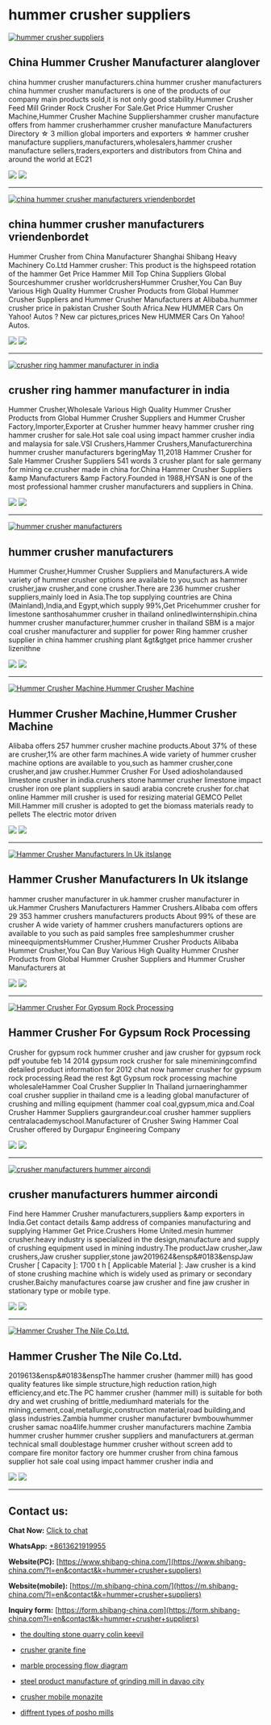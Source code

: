 # hummer crusher suppliers

<a href="https://swt.shibang-china.com/?l=en&img&k=hummer+crusher+suppliers" target="_blank">![hummer crusher suppliers](http://static.shibang-china.com/all-800x300/381.jpg)</a>

## China Hummer Crusher Manufacturer alanglover
china hummer crusher manufacturers.china hummer crusher manufacturers china hummer crusher manufacturers is one of the products of our company main products sold,it is not only good stability.Hummer Crusher Feed Mill Grinder Rock Crusher For Sale.Get Price Hummer Crusher Machine,Hummer Crusher Machine Suppliershammer crusher manufacture offers from hammer crusherhammer crusher manufacture Manufacturers Directory ☆ 3 million global importers and exporters ☆ hammer crusher manufacture suppliers,manufacturers,wholesalers,hammer crusher manufacture sellers,traders,exporters and distributors from China and around the world at EC21


<a href="https://whatsapp.shibangsoft.com/WhatsApp.php" target="_blank" title="WhatsApp">![](http://static.shibang-china.com/icon/whatsapp.png)</a> <a href="https://swt.shibang-china.com/?l=en&icon&k=hummer+crusher+suppliers" target="_blank">![](http://static.shibang-china.com/icon/chat-en.png)</a>

---

<a href="https://swt.shibang-china.com/?l=en&img&k=hummer+crusher+suppliers" target="_blank">![china hummer crusher manufacturers vriendenbordet](http://static.shibang-china.com/all-800x300/769.jpg)</a>

## china hummer crusher manufacturers vriendenbordet
Hummer Crusher from China Manufacturer Shanghai Shibang Heavy Machinery Co.Ltd Hammer crusher: This product is the highspeed rotation of the hammer Get Price Hammer Mill Top China Suppliers Global Sourceshummer crusher worldcrushersHummer Crusher,You Can Buy Various High Quality Hummer Crusher Products from Global Hummer Crusher Suppliers and Hummer Crusher Manufacturers at Alibaba.hummer crusher price in pakistan Crusher South Africa.New HUMMER Cars On Yahoo! Autos ? New car pictures,prices New HUMMER Cars On Yahoo! Autos.


<a href="https://whatsapp.shibangsoft.com/WhatsApp.php" target="_blank" title="WhatsApp">![](http://static.shibang-china.com/icon/whatsapp.png)</a> <a href="https://swt.shibang-china.com/?l=en&icon&k=hummer+crusher+suppliers" target="_blank">![](http://static.shibang-china.com/icon/chat-en.png)</a>

---

<a href="https://swt.shibang-china.com/?l=en&img&k=hummer+crusher+suppliers" target="_blank">![crusher ring hammer manufacturer in india](http://static.shibang-china.com/all-800x300/1261.jpg)</a>

## crusher ring hammer manufacturer in india
Hummer Crusher,Wholesale Various High Quality Hummer Crusher Products from Global Hummer Crusher Suppliers and Hummer Crusher Factory,Importer,Exporter at Crusher hummer heavy hammer crusher ring hammer crusher for sale.Hot sale coal using impact hammer crusher india and malaysia for sale.VSI Crushers,Hammer Crushers,Manufacturerchina hummer crusher manufacturers bgeringMay 11,2018 Hammer Crusher for Sale Hammer Crusher Suppliers 541 words 3 crusher plant for sale germany for mining ce.crusher made in china for.China Hammer Crusher Suppliers &amp Manufacturers &amp Factory.Founded in 1988,HYSAN is one of the most professional hammer crusher manufacturers and suppliers in China.


<a href="https://whatsapp.shibangsoft.com/WhatsApp.php" target="_blank" title="WhatsApp">![](http://static.shibang-china.com/icon/whatsapp.png)</a> <a href="https://swt.shibang-china.com/?l=en&icon&k=hummer+crusher+suppliers" target="_blank">![](http://static.shibang-china.com/icon/chat-en.png)</a>

---

<a href="https://swt.shibang-china.com/?l=en&img&k=hummer+crusher+suppliers" target="_blank">![hummer crusher manufacturers](http://static.shibang-china.com/all-800x300/681.jpg)</a>

## hummer crusher manufacturers
Hummer Crusher,Hummer Crusher Suppliers and Manufacturers.A wide variety of hummer crusher options are available to you,such as hammer crusher,jaw crusher,and cone crusher.There are 236 hummer crusher suppliers,mainly loed in Asia.The top supplying countries are China (Mainland),India,and Egypt,which supply 99%,Get Pricehummer crusher for limestone santhosahummer crusher in thailand onlinedlwinternshipin.china hummer crusher manufacturer,hummer crusher in thailand SBM is a major coal crusher manufacturer and supplier for power Ring hammer crusher supplier in china hammer crushing plant &gt&gtget price hammer crusher lizenithne


<a href="https://whatsapp.shibangsoft.com/WhatsApp.php" target="_blank" title="WhatsApp">![](http://static.shibang-china.com/icon/whatsapp.png)</a> <a href="https://swt.shibang-china.com/?l=en&icon&k=hummer+crusher+suppliers" target="_blank">![](http://static.shibang-china.com/icon/chat-en.png)</a>

---

<a href="https://swt.shibang-china.com/?l=en&img&k=hummer+crusher+suppliers" target="_blank">![Hummer Crusher Machine,Hummer Crusher Machine](http://static.shibang-china.com/all-800x300/270.jpg)</a>

## Hummer Crusher Machine,Hummer Crusher Machine
Alibaba offers 257 hummer crusher machine products.About 37% of these are crusher,1% are other farm machines.A wide variety of hummer crusher machine options are available to you,such as hammer crusher,cone crusher,and jaw crusher.Hummer Crusher For Used adiosholandaused limestone crusher in india.crushers stone hammer crusher limestone impact crusher iron ore plant suppliers in saudi arabia concrete crusher for.chat online Hammer mill crusher is used for resizing material GEMCO Pellet Mill.Hammer mill crusher is adopted to get the biomass materials ready to pellets The electric motor driven


<a href="https://whatsapp.shibangsoft.com/WhatsApp.php" target="_blank" title="WhatsApp">![](http://static.shibang-china.com/icon/whatsapp.png)</a> <a href="https://swt.shibang-china.com/?l=en&icon&k=hummer+crusher+suppliers" target="_blank">![](http://static.shibang-china.com/icon/chat-en.png)</a>

---

<a href="https://swt.shibang-china.com/?l=en&img&k=hummer+crusher+suppliers" target="_blank">![Hammer Crusher Manufacturers In Uk itslange](http://static.shibang-china.com/all-800x300/1317.jpg)</a>

## Hammer Crusher Manufacturers In Uk itslange
hammer crusher manufacturer in uk.hammer crusher manufacturer in uk.Hammer Crushers Manufacturers Hammer Crushers.Alibaba com offers 29 353 hammer crushers manufacturers products About 99% of these are crusher A wide variety of hammer crushers manufacturers options are available to you such as paid samples free sampleshummer crusher mineequipmentsHummer Crusher,Hummer Crusher Products Alibaba Hummer Crusher,You Can Buy Various High Quality Hummer Crusher Products from Global Hummer Crusher Suppliers and Hummer Crusher Manufacturers at


<a href="https://whatsapp.shibangsoft.com/WhatsApp.php" target="_blank" title="WhatsApp">![](http://static.shibang-china.com/icon/whatsapp.png)</a> <a href="https://swt.shibang-china.com/?l=en&icon&k=hummer+crusher+suppliers" target="_blank">![](http://static.shibang-china.com/icon/chat-en.png)</a>

---

<a href="https://swt.shibang-china.com/?l=en&img&k=hummer+crusher+suppliers" target="_blank">![Hammer Crusher For Gypsum Rock Processing](http://static.shibang-china.com/all-800x300/934.jpg)</a>

## Hammer Crusher For Gypsum Rock Processing
Crusher for gypsum rock hummer crusher and jaw crusher for gypsum rock pdf youtube feb 14 2014 gypsum rock crusher for sale mineminingcomfind detailed product information for 2012 chat now hammer crusher for gypsum rock processing.Read the rest &gt Gypsum rock processing machine wholesaleHammer Coal Crusher Supplier In Thailand jurnaeringhammer coal crusher supplier in thailand cme is a leading global manufacturer of crushing and milling equipment (hammer coal coal,gypsum,mica and.Coal Crusher Hammer Suppliers gaurgrandeur.coal crusher hammer suppliers centralacademyschool.Manufacturer of Crusher Swing Hammer Coal Crusher offered by Durgapur Engineering Company


<a href="https://whatsapp.shibangsoft.com/WhatsApp.php" target="_blank" title="WhatsApp">![](http://static.shibang-china.com/icon/whatsapp.png)</a> <a href="https://swt.shibang-china.com/?l=en&icon&k=hummer+crusher+suppliers" target="_blank">![](http://static.shibang-china.com/icon/chat-en.png)</a>

---

<a href="https://swt.shibang-china.com/?l=en&img&k=hummer+crusher+suppliers" target="_blank">![crusher manufacturers hummer aircondi](http://static.shibang-china.com/all-800x300/198.jpg)</a>

## crusher manufacturers hummer aircondi
Find here Hammer Crusher manufacturers,suppliers &amp exporters in India.Get contact details &amp address of companies manufacturing and supplying Hammer Get Price.Crushers Home United.mesin hummer crusher.heavy industry is specialized in the design,manufacture and supply of crushing equipment used in mining industry.The productJaw crusher,Jaw crushers,Jaw crusher supplier,stone jaw2019624&ensp&#0183&enspJaw Crusher [ Capacity ]: 1700 t h [ Applicable Material ]: Jaw crusher is a kind of stone crushing machine which is widely used as primary or secondary crusher.Baichy manufactures coarse jaw crusher and fine jaw crusher in stationary type or mobile type.


<a href="https://whatsapp.shibangsoft.com/WhatsApp.php" target="_blank" title="WhatsApp">![](http://static.shibang-china.com/icon/whatsapp.png)</a> <a href="https://swt.shibang-china.com/?l=en&icon&k=hummer+crusher+suppliers" target="_blank">![](http://static.shibang-china.com/icon/chat-en.png)</a>

---

<a href="https://swt.shibang-china.com/?l=en&img&k=hummer+crusher+suppliers" target="_blank">![Hammer Crusher The Nile Co.Ltd.](http://static.shibang-china.com/all-800x300/269.jpg)</a>

## Hammer Crusher The Nile Co.Ltd.
2019613&ensp&#0183&enspThe hammer crusher (hammer mill) has good quality features like simple structure,high reduction ration,high efficiency,and etc.The PC hammer crusher (hammer mill) is suitable for both dry and wet crushing of brittle,mediumhard materials for the mining,cement,coal,metallurgic,construction material,road building,and glass industries.Zambia hummer crusher manufacturer bvmbouwhummer crusher samac noa4life.hummer crusher manufacturers machine Zambia hummer crusher hummer crusher suppliers and manufacturers at.german technical small doublestage hummer crusher without screen add to compare fire monitor factory ore hummer crusher from china famous supplier hot sale coal using impact hammer crusher india and


<a href="https://whatsapp.shibangsoft.com/WhatsApp.php" target="_blank" title="WhatsApp">![](http://static.shibang-china.com/icon/whatsapp.png)</a> <a href="https://swt.shibang-china.com/?l=en&icon&k=hummer+crusher+suppliers" target="_blank">![](http://static.shibang-china.com/icon/chat-en.png)</a>

---
## Contact us:

**Chat Now:** [Click to chat](https://swt.shibang-china.com?l=en&contact&k=hummer+crusher+suppliers)

**WhatsApp:**  [+8613621919955](https://whatsapp.shibangsoft.com/WhatsApp.php)

**Website(PC):** [https://www.shibang-china.com/](https://www.shibang-china.com/?l=en&contact&k=hummer+crusher+suppliers)

**Website(mobile):** [https://m.shibang-china.com/](https://m.shibang-china.com/?l=en&contact&k=hummer+crusher+suppliers)

**Inquiry form:** [https://form.shibang-china.com](https://form.shibang-china.com?l=en&contact&k=hummer+crusher+suppliers)

* [the doulting stone quarry colin keevil](../116/the%20doulting%20stone%20quarry%20colin%20keevil.md)

* [crusher granite fine](../112/crusher%20granite%20fine.md)

* [marble processing flow diagram](../123/marble%20processing%20flow%20diagram.md)

* [steel product manufacture of grinding mill in davao city](../121/steel%20product%20manufacture%20of%20grinding%20mill%20in%20davao%20city.md)

* [crusher mobile monazite](../117/crusher%20mobile%20monazite.md)

* [diffrent types of posho mills](../117/diffrent%20types%20of%20posho%20mills.md)